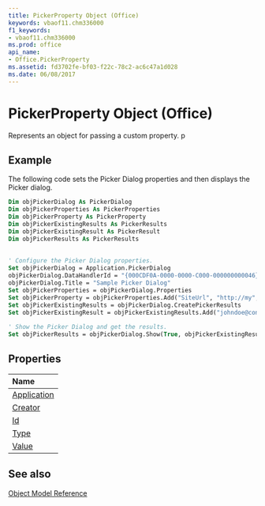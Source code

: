 ```yaml
---
title: PickerProperty Object (Office)
keywords: vbaof11.chm336000
f1_keywords:
- vbaof11.chm336000
ms.prod: office
api_name:
- Office.PickerProperty
ms.assetid: fd3702fe-bf03-f22c-78c2-ac6c47a1d028
ms.date: 06/08/2017
---
```



# PickerProperty Object (Office)

Represents an object for passing a custom property. p


## Example

The following code sets the Picker Dialog properties and then displays the Picker dialog.


```vb
Dim objPickerDialog As PickerDialog 
Dim objPickerProperties As PickerProperties 
Dim objPickerProperty As PickerProperty 
Dim objPickerExistingResults As PickerResults 
Dim objPickerExistingResult As PickerResult 
Dim objPickerResults As PickerResults 
 
 
' Configure the Picker Dialog properties. 
Set objPickerDialog = Application.PickerDialog 
objPickerDialog.DataHandlerId = "{000CDF0A-0000-0000-C000-000000000046}" 
objPickerDialog.Title = "Sample Picker Dialog" 
Set objPickerProperties = objPickerDialog.Properties 
Set objPickerProperty = objPickerProperties.Add("SiteUrl", "http://my", msoPickerFieldtypeText) 
Set objPickerExistingResults = objPickerDialog.CreatePickerResults 
Set objPickerExistingResult = objPickerExistingResults.Add("johndoe@contoso.com", "John Doe", "User") 
 
' Show the Picker Dialog and get the results. 
Set objPickerResults = objPickerDialog.Show(True, objPickerExistingResult) 

```


## Properties



|**Name**|
|:-----|
|[Application](Office.PickerProperty.Application.md)|
|[Creator](Office.PickerProperty.Creator.md)|
|[Id](Office.PickerProperty.Id.md)|
|[Type](Office.PickerProperty.Type.md)|
|[Value](Office.PickerProperty.Value.md)|

## See also





[Object Model Reference](./overview/reference-object-library-reference-for-office.md)
